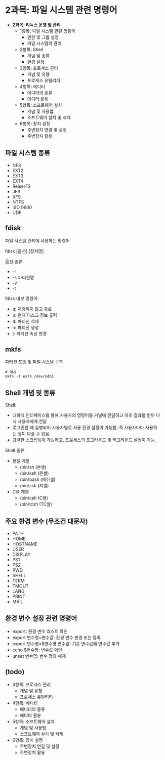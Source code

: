 
# 2과목: 파일 시스템 관련 명령어

* **2과목: 리눅스 운영 및 관리**
  * 1항목: 파일 시스템 관련 명령어
    * 권한 및 그룹 설정
    * 파일 시스템의 관리
  * 2항목: Shell
    * 개념 및 종류
    * 환경 설정
  * 3항목: 프로세스 관리
    * 개념 및 유형
    * 프로세스 유틸리티
  * 4항목: 에디터
    * 에디터의 종류
    * 에디터 활용
  * 5항목: 소프트웨어 설치
    * 개념 및 사용법
    * 소프트웨어 설치 및 삭제
  * 6항목: 장치 설정
    * 주변장치 연결 및 설정
    * 주변장치 활용

## 파일 시스템 종류

* NFS
* EXT2
* EXT3
* EXT4
* ReiserFS
* JFS
* XFS
* NTFS
* ISO 9660
* UDF

## fdisk

파일 시스템 관리에 사용하는 명령어

fdisk [옵션] [장치명]

옵션 종류:

* -l
* -s 파티션명
* -v
* -t

fdisk 내부 명령어:

* q: 저장하지 않고 종료
* p: 현재 디스크 정보 출력
* d: 파티션 삭제
* n: 파티션 생성
* t: 파티션 속성 변경

## mkfs

파티션 포맷 및 파일 시스템 구축

```
# 예시
mkfs -t ext4 /dev/sdb1
```

## Shell 개념 및 종류

Shell:

* 대화식 인터페이스를 통해 사용자의 명령어를 커널에 전달하고 이후 결과를 받아 다시 사용자에게 전달
* 로그인할 때 실행되어 사용자별로 사용 환경 설정이 가능함. 즉 사용자마다 사용하는 셸이 다를 수 있음.
* 강력한 스크립팅이 가능하고, 프로세스의 포그라운드 및 백그라운드 설정이 가능.

Shell 종류:

* 본셸 계열
  * /bin/sh (본셸)
  * /bin/ksh (콘셸)
  * /bin/bash (배쉬셸)
  * /bin/zsh (지셸)
* C셸 계열
  * /bin/csh (C셸)
  * /bin/tcsh (TC셸)

## 주요 환경 변수 (무조건 대문자)

* PATH
* HOME
* HOSTNAME
* USER
* DISPLAY
* PS1
* PS2
* PWD
* SHELL
* TERM
* TMOUT
* LANG
* PRINT
* MAIL

## 환경 변수 설정 관련 명령어

* export: 환경 변수 리스트 확인
* export 변수명=변수값: 환경 변수 변경 또는 등록
* export 변수명=$변수명:변수값: 기존 변수값에 변수값 추가
* echo $변수명: 변수값 확인
* unset 변수명: 변수 정의 해제

## (todo)

* 3항목: 프로세스 관리
  * 개념 및 유형
  * 프로세스 유틸리티
* 4항목: 에디터
  * 에디터의 종류
  * 에디터 활용
* 5항목: 소프트웨어 설치
  * 개념 및 사용법
  * 소프트웨어 설치 및 삭제
* 6항목: 장치 설정
  * 주변장치 연결 및 설정
  * 주변장치 활용

